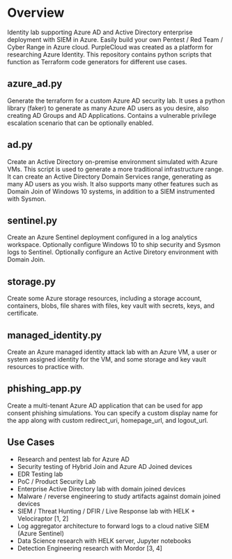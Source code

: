 # Overview

Identity lab supporting Azure AD and Active Directory enterprise deployment with SIEM in Azure. Easily build your own Pentest / Red Team / Cyber Range in Azure cloud. PurpleCloud was created as a platform for researching Azure Identity. This repository contains python scripts that function as Terraform code generators for different use cases.

## azure_ad.py
Generate the terraform for a custom Azure AD security lab. It uses a python library (faker) to generate as many Azure AD users as you desire, also creating AD Groups and AD Applications.  Contains a vulnerable privilege escalation scenario that can be optionally enabled.

## ad.py
Create an Active Directory on-premise environment simulated with Azure VMs. This script is used to generate a more traditional infrastructure range. It can create an Active Directory Domain Services range, generating as many AD users as you wish. It also supports many other features such as Domain Join of Windows 10 systems, in addition to a SIEM instrumented with Sysmon.

## sentinel.py
Create an Azure Sentinel deployment configured in a log analytics workspace.  Optionally configure Windows 10 to ship security and Sysmon logs to Sentinel.  Optionally configure an Active Diretory environment with Domain Join. 

## storage.py
Create some Azure storage resources, including a storage account, containers, blobs, file shares with files, key vault with secrets, keys, and certificate.

## managed_identity.py
Create an Azure managed identity attack lab with an Azure VM, a user or system assigned identity for the VM, and some storage and key vault resources to practice with. 

## phishing_app.py
Create a multi-tenant Azure AD application that can be used for app consent phishing simulations.  You can specify a custom display name for the app along with custom redirect_uri, homepage_url, and logout_url.  

## Use Cases
* Research and pentest lab for Azure AD
* Security testing of Hybrid Join and Azure AD Joined devices
* EDR Testing lab
* PoC / Product Security Lab
* Enterprise Active Directory lab with domain joined devices
* Malware / reverse engineering to study artifacts against domain joined devices
* SIEM / Threat Hunting / DFIR / Live Response lab with HELK + Velociraptor [1, 2]
* Log aggregator architecture to forward logs to a cloud native SIEM (Azure Sentinel)
* Data Science research with HELK server, Jupyter notebooks
* Detection Engineering research with Mordor [3, 4]
